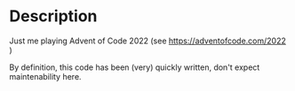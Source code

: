 # Description

Just me playing Advent of Code 2022 (see https://adventofcode.com/2022 )

By definition, this code has been (very) quickly written, don't expect maintenability here.
